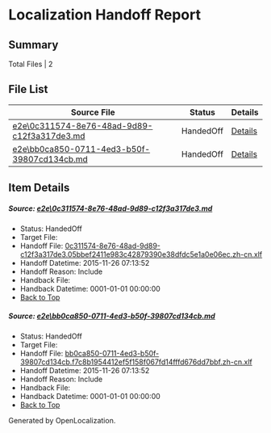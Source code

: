 # <a name='report-top'></a> Localization Handoff Report

## Summary
 Total Files | 2

## File List
 Source File | Status | Details 
 ----------- | ------ | ------- 
 [e2e\0c311574-8e76-48ad-9d89-c12f3a317de3.md](https://github.com/OpenLocalizationTest/oltest/blob/4e300454c5a7d05a520cd2a7739a2f89b7e7f180/e2e/0c311574-8e76-48ad-9d89-c12f3a317de3.md) | HandedOff | [Details](#1e789085db8fc483efffd15e72bed06878ee0e691)
 [e2e\bb0ca850-0711-4ed3-b50f-39807cd134cb.md](https://github.com/OpenLocalizationTest/oltest/blob/4e300454c5a7d05a520cd2a7739a2f89b7e7f180/e2e/bb0ca850-0711-4ed3-b50f-39807cd134cb.md) | HandedOff | [Details](#9dc9b9b96b93b2006546b2099ce765950e020e6d2)

## Item Details
##### <a name='1e789085db8fc483efffd15e72bed06878ee0e691'></a> Source: [e2e\0c311574-8e76-48ad-9d89-c12f3a317de3.md](https://github.com/OpenLocalizationTest/oltest/blob/4e300454c5a7d05a520cd2a7739a2f89b7e7f180/e2e/0c311574-8e76-48ad-9d89-c12f3a317de3.md)
* Status: HandedOff
* Target File: 
* Handoff File: [0c311574-8e76-48ad-9d89-c12f3a317de3.05bbef2411e983c42879390e38dfdc5e1a0e06ec.zh-cn.xlf](https://github.com/OpenLocalizationTestOrg/olhandoff/blob/daf96c298f22cd7303f5b934b4caaae267d732a7/ol-handoff/OpenLocalizationTestOrg/oltest.zh-cn/yanz/0c311574-8e76-48ad-9d89-c12f3a317de3.05bbef2411e983c42879390e38dfdc5e1a0e06ec.zh-cn.xlf)
* Handoff Datetime: 2015-11-26 07:13:52
* Handoff Reason: Include
* Handback File: 
* Handback Datetime: 0001-01-01 00:00:00
* [Back to Top](#report-top)

##### <a name='9dc9b9b96b93b2006546b2099ce765950e020e6d2'></a> Source: [e2e\bb0ca850-0711-4ed3-b50f-39807cd134cb.md](https://github.com/OpenLocalizationTest/oltest/blob/4e300454c5a7d05a520cd2a7739a2f89b7e7f180/e2e/bb0ca850-0711-4ed3-b50f-39807cd134cb.md)
* Status: HandedOff
* Target File: 
* Handoff File: [bb0ca850-0711-4ed3-b50f-39807cd134cb.f7c8b1954412ef5f158f067fd14fffd676dd7bbf.zh-cn.xlf](https://github.com/OpenLocalizationTestOrg/olhandoff/blob/daf96c298f22cd7303f5b934b4caaae267d732a7/ol-handoff/OpenLocalizationTestOrg/oltest.zh-cn/yanz/bb0ca850-0711-4ed3-b50f-39807cd134cb.f7c8b1954412ef5f158f067fd14fffd676dd7bbf.zh-cn.xlf)
* Handoff Datetime: 2015-11-26 07:13:52
* Handoff Reason: Include
* Handback File: 
* Handback Datetime: 0001-01-01 00:00:00
* [Back to Top](#report-top)


Generated by OpenLocalization.
